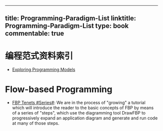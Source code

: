 
---
title: Programming-Paradigm-List
linktitle: Programming-Paradigm-List
type: book
commentable: true
---

# 编程范式资料索引

- [Exploring Programming Models](https://prezi.com/fftgbgltl-6u/with-some-simple-custom-stylin/?utm_campaign=share&utm_medium=copy)

# Flow-based Programming

- [FBP Tenets #Series#](https://jpaulm.github.io/fbp/index.html): We are in the process of "growing" a tutorial which will introduce the reader to the basic concepts of FBP by means of a series of "steps", which use the diagramming tool DrawFBP to progressively expand an application diagram and generate and run code at many of those steps.

    
